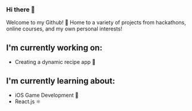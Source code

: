 ### Hi there 👋 

Welcome to my Github! 🤖  Home to a variety of projects from hackathons, online courses, and my own personal interests!

## I'm currently working on:
  - Creating a dynamic recipe app 🍔
  
## I'm currently learning about:
  - iOS Game Development 📱
  - React.js ⚛
  
<!--
**juliabturner/juliabturner** is a ✨ _special_ ✨ repository because its `README.md` (this file) appears on your GitHub profile.


- 🔭 I’m currently working on ...
- 🌱 I’m currently learning ...
- 👯 I’m looking to collaborate on ...
- 🤔 I’m looking for help with ...
- 💬 Ask me about ...
- 📫 How to reach me: ...
- 😄 Pronouns: ...
- ⚡ Fun fact: ...
-->
